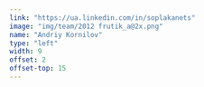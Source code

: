 ```yaml
---
link: "https://ua.linkedin.com/in/soplakanets"
image: "img/team/2012 frutik_a@2x.png"
name: "Andriy Kornilov"
type: "left"
width: 9
offset: 2
offset-top: 15
---
```

